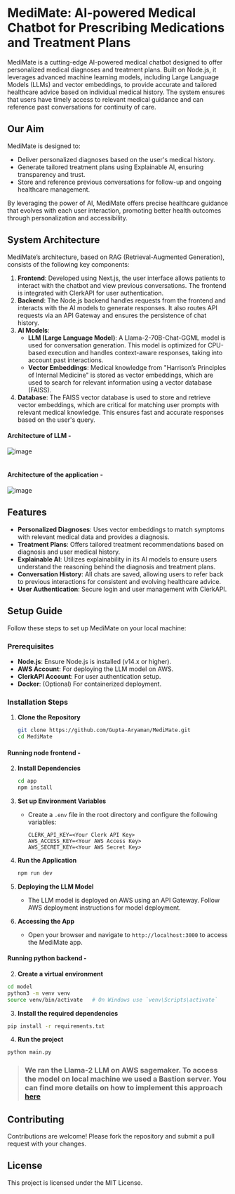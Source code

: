 # MediMate: AI-powered Medical Chatbot for Prescribing Medications and Treatment Plans

MediMate is a cutting-edge AI-powered medical chatbot designed to offer personalized medical diagnoses and treatment plans. Built on Node.js, it leverages advanced machine learning models, including Large Language Models (LLMs) and vector embeddings, to provide accurate and tailored healthcare advice based on individual medical history. The system ensures that users have timely access to relevant medical guidance and can reference past conversations for continuity of care.

## Our Aim

MediMate is designed to:
- Deliver personalized diagnoses based on the user's medical history.
- Generate tailored treatment plans using Explainable AI, ensuring transparency and trust.
- Store and reference previous conversations for follow-up and ongoing healthcare management.

By leveraging the power of AI, MediMate offers precise healthcare guidance that evolves with each user interaction, promoting better health outcomes through personalization and accessibility.

## System Architecture

MediMate’s architecture, based on RAG (Retrieval-Augmented Generation), consists of the following key components:

1. **Frontend**: Developed using Next.js, the user interface allows patients to interact with the chatbot and view previous conversations. The frontend is integrated with ClerkAPI for user authentication.
2. **Backend**: The Node.js backend handles requests from the frontend and interacts with the AI models to generate responses. It also routes API requests via an API Gateway and ensures the persistence of chat history.
3. **AI Models**:
   - **LLM (Large Language Model)**: A Llama-2-70B-Chat-GGML model is used for conversation generation. This model is optimized for CPU-based execution and handles context-aware responses, taking into account past interactions.
   - **Vector Embeddings**: Medical knowledge from "Harrison’s Principles of Internal Medicine" is stored as vector embeddings, which are used to search for relevant information using a vector database (FAISS).
4. **Database**: The FAISS vector database is used to store and retrieve vector embeddings, which are critical for matching user prompts with relevant medical knowledge. This ensures fast and accurate responses based on the user's query.

#### Architecture of LLM - <br>
![image](https://github.com/user-attachments/assets/98e569c8-419b-48e6-ae83-7a08259798fa) <br> <br>
#### Architecture of the application - <br>
![image](https://github.com/user-attachments/assets/31231f9a-ec7a-4c2a-abc2-db5952a3ec1e)

## Features

- **Personalized Diagnoses**: Uses vector embeddings to match symptoms with relevant medical data and provides a diagnosis.
- **Treatment Plans**: Offers tailored treatment recommendations based on diagnosis and user medical history.
- **Explainable AI**: Utilizes explainability in its AI models to ensure users understand the reasoning behind the diagnosis and treatment plans.
- **Conversation History**: All chats are saved, allowing users to refer back to previous interactions for consistent and evolving healthcare advice.
- **User Authentication**: Secure login and user management with ClerkAPI.

## Setup Guide

Follow these steps to set up MediMate on your local machine:

### Prerequisites

- **Node.js**: Ensure Node.js is installed (v14.x or higher).
- **AWS Account**: For deploying the LLM model on AWS.
- **ClerkAPI Account**: For user authentication setup.
- **Docker**: (Optional) For containerized deployment.

### Installation Steps

1. **Clone the Repository**
   ```bash
   git clone https://github.com/Gupta-Aryaman/MediMate.git
   cd MediMate
   ```
#### Running node frontend - 
2. **Install Dependencies**
   ```bash
   cd app
   npm install
   ```

3. **Set up Environment Variables**
   - Create a `.env` file in the root directory and configure the following variables:
     ```
     CLERK_API_KEY=<Your Clerk API Key>
     AWS_ACCESS_KEY=<Your AWS Access Key>
     AWS_SECRET_KEY=<Your AWS Secret Key>
     ```

4. **Run the Application**
   ```bash
   npm run dev
   ```

5. **Deploying the LLM Model**
   - The LLM model is deployed on AWS using an API Gateway. Follow AWS deployment instructions for model deployment.

6. **Accessing the App**
   - Open your browser and navigate to `http://localhost:3000` to access the MediMate app.
  
#### Running python backend -
2. **Create a virtual environment**
  ```bash
  cd model
  python3 -m venv venv
  source venv/bin/activate   # On Windows use `venv\Scripts\activate`
  ```

3. **Install the required dependencies**
  ```bash
  pip install -r requirements.txt
  ```

4. **Run the project**
  ```bash
  python main.py
  ```
> ### We ran the Llama-2 LLM on AWS sagemaker. To access the model on local machine we used a Bastion server. You can find more details on how to implement this approach [here](https://ruslanmv.com/blog/How-to-connect-to-Sagemaker-Notebook-via-SSH)


## Contributing

Contributions are welcome! Please fork the repository and submit a pull request with your changes.

## License

This project is licensed under the MIT License.
